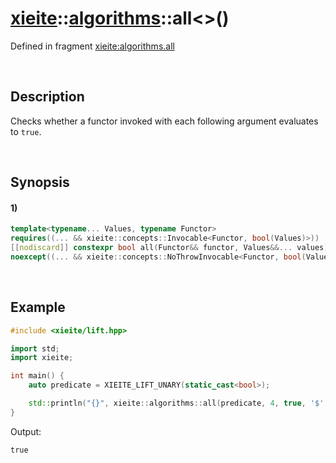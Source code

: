 # [xieite](../../xieite.md)\:\:[algorithms](../../algorithms.md)\:\:all\<\>\(\)
Defined in fragment [xieite:algorithms.all](../../../src/algorithms/all.cpp)

&nbsp;

## Description
Checks whether a functor invoked with each following argument evaluates to `true`.

&nbsp;

## Synopsis
#### 1)
```cpp
template<typename... Values, typename Functor>
requires((... && xieite::concepts::Invocable<Functor, bool(Values)>))
[[nodiscard]] constexpr bool all(Functor&& functor, Values&&... values)
noexcept((... && xieite::concepts::NoThrowInvocable<Functor, bool(Values)>));
```

&nbsp;

## Example
```cpp
#include <xieite/lift.hpp>

import std;
import xieite;

int main() {
    auto predicate = XIEITE_LIFT_UNARY(static_cast<bool>);

    std::println("{}", xieite::algorithms::all(predicate, 4, true, '$'));
}
```
Output:
```
true
```
